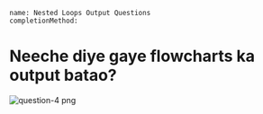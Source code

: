 ```ngMeta
name: Nested Loops Output Questions
completionMethod: 

```

# Neeche diye gaye flowcharts ka output batao?

![question-4 png](https://storage.googleapis.com/ng-curriculum-images/python-flowcharts/nested-loop-worksheet/5.3-question4.png)

